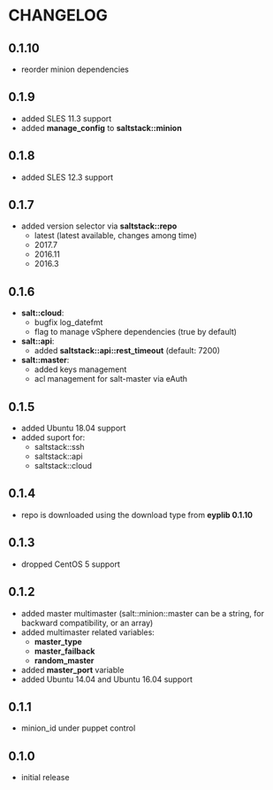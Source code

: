# CHANGELOG

## 0.1.10

* reorder minion dependencies

## 0.1.9

* added SLES 11.3 support
* added **manage_config** to **saltstack::minion**

## 0.1.8

* added SLES 12.3 support

## 0.1.7

* added version selector via **saltstack::repo**
  - latest (latest available, changes among time)
  - 2017.7
  - 2016.11
  - 2016.3

## 0.1.6

* **salt::cloud**:
  - bugfix log_datefmt
  - flag to manage vSphere dependencies (true by default)
* **salt::api**:
  - added **saltstack::api::rest_timeout** (default: 7200)
* **salt::master**:
  - added keys management
  - acl management for salt-master via eAuth

## 0.1.5

* added Ubuntu 18.04 support
* added suport for:
  - saltstack::ssh
  - saltstack::api
  - saltstack::cloud

## 0.1.4

* repo is downloaded using the download type from **eyplib 0.1.10**

## 0.1.3

* dropped CentOS 5 support

## 0.1.2

* added master multimaster (salt::minion::master can be a string, for backward compatibility, or an array)
* added multimaster related variables:
  * **master_type**
  * **master_failback**
  * **random_master**
* added **master_port** variable
* added Ubuntu 14.04 and Ubuntu 16.04 support

## 0.1.1

* minion_id under puppet control

## 0.1.0

* initial release
